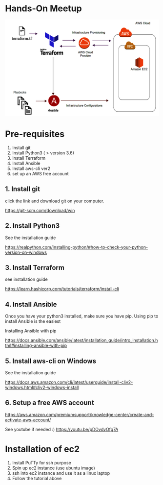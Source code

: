 # Hands-On Meetup

![Diagram](images/image.png)



# Pre-requisites

1. Install git
1. Install Python3 ( > version 3.6) 
1. Install Terraform
1. Install Ansible
1. Install aws-cli ver2
1. set up an AWS free account

## 1. Install git

click the link and download git on your computer.

https://git-scm.com/download/win


## 2. Install Python3

See the installation guide

https://realpython.com/installing-python/#how-to-check-your-python-version-on-windows


## 3. Install Terraform

see installation guide

https://learn.hashicorp.com/tutorials/terraform/install-cli


## 4. Install Ansible

Once you have your python3 installed, make sure you have pip. Using pip to install Ansible is the easiest

Installing Ansible with pip

https://docs.ansible.com/ansible/latest/installation_guide/intro_installation.html#installing-ansible-with-pip

## 5. Install aws-cli on Windows

See the installation guide


https://docs.aws.amazon.com/cli/latest/userguide/install-cliv2-windows.html#cliv2-windows-install


## 6. Setup a free AWS account

https://aws.amazon.com/premiumsupport/knowledge-center/create-and-activate-aws-account/

See youtube if needed :)
https://youtu.be/pDOvdyOfg7A


# Installation of ec2

1. Install PuTTy for ssh purpose
1. Spin up ec2 instance (use ubuntu image)
1. ssh into ec2 instance and use it as a linux laptop
1. Follow the tutorial above

